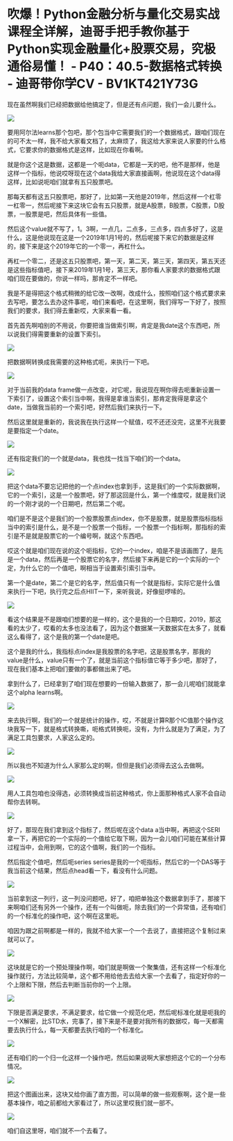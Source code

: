 # 吹爆！Python金融分析与量化交易实战课程全详解，迪哥手把手教你基于Python实现金融量化+股票交易，究极通俗易懂！ - P40：40.5-数据格式转换 - 迪哥带你学CV - BV1KT421Y73G

现在虽然啊我们已经把数据给他搞定了，但是还有点问题，我们一会儿要什么。

![](img/323b5dfb81196b1080682683bf6eb2bc_1.png)

要用阿尔法learns那个包吧，那个包当中它需要我们的一个数据格式，跟咱们现在的可不太一样，我不给大家看文档了，太麻烦了，我这给大家来说人家要的什么格式，它要求你的数据格式是这样，比如现在你看啊。

就是你这个这是数据，这都是一个呃data，它都是一天的吧，他不是那样，他是这样一个指标，他说哎呀现在这个data我给大家直接画啊，他说现在这个data得这样，比如说呃咱们就拿有五只股票吧。

那每天都有这五只股票吧，那好了，比如第一天他是2019年，然后这样一个杠零一杠零一，然后呢接下来这块它会有五只股票，就是A股票，B股票，C股票，D股票，一股票是吧，然后具体有一些值。

然后这个value就不写了，1。3啊，一点几，二点多，三点多，四点多好了，这是什么，这是他说现在这是一个2019年1月1号的，然后呢接下来它的数据是这样的，接下来是这个2019年它的一个零一，再杠什么。

再杠一个零二，还是这五只股票吧，第一天，第二天，第三天，第四天，第五天还是这些指标值吧，接下来2019年1月1号，第三天，那你看人家要求的数据格式跟咱们现在要做的，你说一样吗，那肯定不一样吧。

我是不是得把这个格式稍微的给它改一改啊，改成什么，按照咱们这个格式要求来去写吧，要怎么去办这件事呢，咱们来看吧，在这里啊，我们得写一下好了，按照我们的要求，我们得去重新哎，大家来看一看。

首先首先啊咱别的不用说，你要把谁当做索引啊，肯定是我date这个东西吧，所以说我们得需要重新的设置下索引。



![](img/323b5dfb81196b1080682683bf6eb2bc_3.png)

把数据啊转换成我需要的这种格式呃，来执行一下吧。

![](img/323b5dfb81196b1080682683bf6eb2bc_5.png)

对于当前我的data frame做一点改变，对它呢，我说现在啊你得去呃重新设置一下索引了，设置这个索引当中啊，我得是拿谁当索引，那肯定我得是拿这个date，当做我当前的一个索引吧，好然后我们来执行一下。

然后这里就是重新的，我说我在执行这样一个赋值，哎不还还没完，这里不光我要是要指定一个date。

![](img/323b5dfb81196b1080682683bf6eb2bc_7.png)

还有指定我们的一个就是data，我也找一找当下咱们的一个data。

![](img/323b5dfb81196b1080682683bf6eb2bc_9.png)

把这个data不要忘记把他的一个点index也拿到手，这是我们的一个实际数据啊，它的一个索引，这是一个股票吧，好了那这回是什么，第一个维度哎，就是我们说的一个刚才说的一个日期吧，然后第二个呢。

咱们是不是这个是我们的一个股票股票点index，你不是股票，就是股票指标指标当中的索引是什么，是不是一个股票一个指标，一个股票一个指标啊，那指标的索引是不是就是股票它的一个编号啊，就这个东西吧。

哎这个就是咱们现在说的这个呃指标，它的一个index，咱是不是该画图了，是先是一个data，然后再是一个股票它的名字，然后接下来再是它的一个实际的一个定，为什么它的一个值吧，啊相当于设置索引索引当中。

第一个是date，第二个是它的名字，然后值只有一个就是指标，实际它是什么值来执行一下吧，执行完之后点HIIT一下，来听我说，好像挺啰嗦的。



![](img/323b5dfb81196b1080682683bf6eb2bc_11.png)

看这个结果是不是跟咱们想要的是一样的，这个是我的一个日期哎，2019，那这看的太少了，哎看的太多也没法看了，因为这个数据某一天数据实在太多了，就看这么看得了，这个是我的第一个date是吧。

这个是我的什么，我指标点index是我股票的名字吧，这是股票名字，那我的value是什么，value只有一个了，就是当前这个指标值它等于多少吧，那好了，现在我们基本上把咱们要做的事都做出来了吧。

拿到什么了，已经拿到了咱们现在想要的一份输入数据了，那一会儿呢咱们就能拿这个alpha learns啊。



![](img/323b5dfb81196b1080682683bf6eb2bc_13.png)

来去执行啊，我们的一个就是统计的操作，哎，不就是计算R那个IC值那个操作这块我写一下，就是格式转换嘶，呃格式转换呃，没有，为什么就是为了满足，为了满足工具包要求，人家这么定的。



![](img/323b5dfb81196b1080682683bf6eb2bc_15.png)

所以我也不知道为什么人家那么定的啊，但但是我们必须得去这么去做啊。

![](img/323b5dfb81196b1080682683bf6eb2bc_17.png)

用人工具包咱也没得选，必须转换成当前这种格式，你上面那种格式人家不会自动帮你去转啊。

![](img/323b5dfb81196b1080682683bf6eb2bc_19.png)

好了，那现在我们拿到这个指标了，然后呢在这个data a当中啊，再把这个SERI拿一下，再把它的一个实际的一个值给它取下啊，因为一会儿咱们可能在某些计算过程当中，会用到啊，它的这个值啊，我们的一个指标。

然后指定个值吧，然后呃series series是我的一个呃指标，然后它的一个DAS等于我当前这个结果，然后点head看一下，看没有什么问题。



![](img/323b5dfb81196b1080682683bf6eb2bc_21.png)

当前拿到这一列行，这一列没问题吧，好了，咱把单独这个数据拿到手了，那接下来啊咱们还有另外一个操作，还有一个叫做呃，除去我们的一个异常值，还有咱们的一个标准化的操作吧，这个啊在这里呃。

咱因为跟之前啊都是一样的，我就不给大家一个一个去说了，直接把这个复制过来就可以了。

![](img/323b5dfb81196b1080682683bf6eb2bc_23.png)

这块就是它的一个预处理操作啊，咱们就是啊做一个聚集值，还有这样一个标准化操作就行，方法比较简单，这个都不用给他去去给大家一个去看了，指定好你的一个上限和下限，然后去判断当前你的一个上限。



![](img/323b5dfb81196b1080682683bf6eb2bc_25.png)

下限是否满足要求，不满足要求，给它做一个规范化吧，然后呢标准化就是呃我的一个X解密，比STD水，完事了，接下来是不是要对我所有的数据哎，每一天都需要去执行什么，每一天都要去执行咱的一个标准化。



![](img/323b5dfb81196b1080682683bf6eb2bc_27.png)

还有咱们的一个归一化这样一个操作吧，然后如果说啊大家想把这个它的一个分布情况。

![](img/323b5dfb81196b1080682683bf6eb2bc_29.png)

把这个图画出来，这块又给你画了直方图，可以简单的做一些观察啊，这个是一些基本操作，咱之前都给大家看过了，所以这里哎我们就一部不。



![](img/323b5dfb81196b1080682683bf6eb2bc_31.png)

咱们自这里呀，咱们就不一个去看了。
